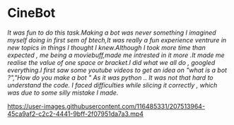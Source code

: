 
# CineBot

*It was fun to do this task.Making a bot was never something I imagined myself doing in first sem of btech,It was really a fun experience ventrure in 
new topics in things I  thought  I knew.Although I took more time   than expected , me being a moviebuff,made me intrested in it more .It made me realise the value of one space or bracket.I did what we all do , googled everything.I first saw some youtube videos to get an idea on "what is a bot ?","How do you make a bot " As it was python .. It was not that hard to understand the code. I faced difficulties while slicing it correctly , which was due to some silly mistake I made.*







https://user-images.githubusercontent.com/116485331/207513964-45ca9af2-c2c2-4441-9bff-2f07951da7a3.mp4

